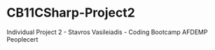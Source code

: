 # CB11CSharp-Project2
Individual Project 2 - Stavros Vasileiadis - Coding Bootcamp AFDEMP Peoplecert
